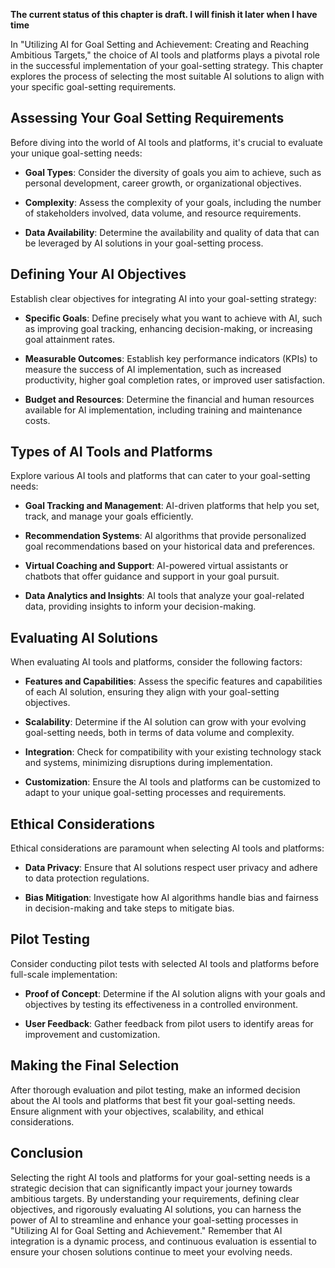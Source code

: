 **The current status of this chapter is draft. I will finish it later when I have time**

In "Utilizing AI for Goal Setting and Achievement: Creating and Reaching Ambitious Targets," the choice of AI tools and platforms plays a pivotal role in the successful implementation of your goal-setting strategy. This chapter explores the process of selecting the most suitable AI solutions to align with your specific goal-setting requirements.

Assessing Your Goal Setting Requirements
----------------------------------------

Before diving into the world of AI tools and platforms, it's crucial to evaluate your unique goal-setting needs:

* **Goal Types**: Consider the diversity of goals you aim to achieve, such as personal development, career growth, or organizational objectives.

* **Complexity**: Assess the complexity of your goals, including the number of stakeholders involved, data volume, and resource requirements.

* **Data Availability**: Determine the availability and quality of data that can be leveraged by AI solutions in your goal-setting process.

Defining Your AI Objectives
---------------------------

Establish clear objectives for integrating AI into your goal-setting strategy:

* **Specific Goals**: Define precisely what you want to achieve with AI, such as improving goal tracking, enhancing decision-making, or increasing goal attainment rates.

* **Measurable Outcomes**: Establish key performance indicators (KPIs) to measure the success of AI implementation, such as increased productivity, higher goal completion rates, or improved user satisfaction.

* **Budget and Resources**: Determine the financial and human resources available for AI implementation, including training and maintenance costs.

Types of AI Tools and Platforms
-------------------------------

Explore various AI tools and platforms that can cater to your goal-setting needs:

* **Goal Tracking and Management**: AI-driven platforms that help you set, track, and manage your goals efficiently.

* **Recommendation Systems**: AI algorithms that provide personalized goal recommendations based on your historical data and preferences.

* **Virtual Coaching and Support**: AI-powered virtual assistants or chatbots that offer guidance and support in your goal pursuit.

* **Data Analytics and Insights**: AI tools that analyze your goal-related data, providing insights to inform your decision-making.

Evaluating AI Solutions
-----------------------

When evaluating AI tools and platforms, consider the following factors:

* **Features and Capabilities**: Assess the specific features and capabilities of each AI solution, ensuring they align with your goal-setting objectives.

* **Scalability**: Determine if the AI solution can grow with your evolving goal-setting needs, both in terms of data volume and complexity.

* **Integration**: Check for compatibility with your existing technology stack and systems, minimizing disruptions during implementation.

* **Customization**: Ensure the AI tools and platforms can be customized to adapt to your unique goal-setting processes and requirements.

Ethical Considerations
----------------------

Ethical considerations are paramount when selecting AI tools and platforms:

* **Data Privacy**: Ensure that AI solutions respect user privacy and adhere to data protection regulations.

* **Bias Mitigation**: Investigate how AI algorithms handle bias and fairness in decision-making and take steps to mitigate bias.

Pilot Testing
-------------

Consider conducting pilot tests with selected AI tools and platforms before full-scale implementation:

* **Proof of Concept**: Determine if the AI solution aligns with your goals and objectives by testing its effectiveness in a controlled environment.

* **User Feedback**: Gather feedback from pilot users to identify areas for improvement and customization.

Making the Final Selection
--------------------------

After thorough evaluation and pilot testing, make an informed decision about the AI tools and platforms that best fit your goal-setting needs. Ensure alignment with your objectives, scalability, and ethical considerations.

Conclusion
----------

Selecting the right AI tools and platforms for your goal-setting needs is a strategic decision that can significantly impact your journey towards ambitious targets. By understanding your requirements, defining clear objectives, and rigorously evaluating AI solutions, you can harness the power of AI to streamline and enhance your goal-setting processes in "Utilizing AI for Goal Setting and Achievement." Remember that AI integration is a dynamic process, and continuous evaluation is essential to ensure your chosen solutions continue to meet your evolving needs.
